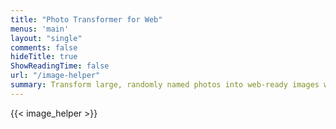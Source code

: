 ```yaml
---
title: "Photo Transformer for Web"
menus: 'main'
layout: "single"
comments: false
hideTitle: true
ShowReadingTime: false
url: "/image-helper"
summary: Transform large, randomly named photos into web-ready images with meaningful names. Perfect for content creators who need batch processing without manual work.
---
```


{{< image_helper >}}